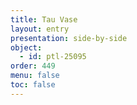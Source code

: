 ```yaml
---
title: Tau Vase
layout: entry
presentation: side-by-side
object:
  - id: ptl-25095
order: 449
menu: false
toc: false
---
```

